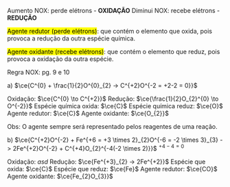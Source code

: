 Aumento NOX: perde elétrons - **OXIDAÇÃO**
Diminui NOX: recebe elétrons - **REDUÇÃO**

<mark class="hltr-red">Agente redutor (perde elétrons)</mark>: que contém o elemento que oxida, pois provoca a redução da outra espécie química.

<mark class="hltr-red">Agente oxidante (recebe elétrons)</mark>: que contém o elemento que reduz, pois provoca a oxidação da outra espécie.

Regra NOX: pg. 9 e 10

a) $\ce{C^{0} + \frac{1}{2}O^{0}_{2} -> C^{+2}O^{-2 = +2-2 = 0}}$

Oxidação: $\ce{C^{0} \to C^{+2}}$
Redução: $\ce{\frac{1}{2}O_{2}^{0} \to O^{-2}}$
Espécie química oxida: $\ce{C}$
Espécie química reduz: $\ce{O}$
Agente redutor: $\ce{C}$
Agente oxidante: $\ce{O_{2}}$

Obs: O agente sempre será representado pelos reagentes de uma reação.

b) $\ce{C^{+2}O^{-2} + Fe^{+6 = +3 \times 2}_{2}O^{-6 = -2 \times 3}_{3} -> 2Fe^{+2}O^{-2} + C^{+4}O_{2}^{-4(-2 \times 2)}}$ $^{+4-4=0}$

Oxidação: $asd$
Redução: $\ce{Fe^{+3}_{2} -> 2Fe^{+2}}$
Espécie que oxida: $\ce{C}$
Espécie que reduz: $\ce{Fe}$
Agente redutor: $\ce{CO}$
Agente oxidante: $\ce{Fe_{2}O_{3}}$